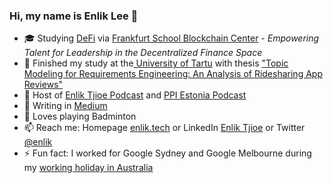 <!--
**enliktjioe/enliktjioe** is a ✨ _special_ ✨ repository because its `README.md` (this file) appears on your GitHub profile.


- 🔭 I’m currently working on ...
- 🌱 I’m currently learning ...
- 👯 I’m looking to collaborate on ...
- 🤔 I’m looking for help with ...
- 💬 Ask me about ...
- 📫 How to reach me: ...
- 😄 Pronouns: ...
- ⚡ Fun fact: ...
-->

### Hi, my name is Enlik Lee 👋

- 🎓 Studying [DeFi](https://web3-talents.io/defi-talents) via [Frankfurt School Blockchain Center](https://www.frankfurt-school.de/home/research/centres/blockchain) - _Empowering Talent for Leadership in the Decentralized Finance Space_
- 🌱 Finished my study at the[ University of Tartu](https://ut.ee/en) with thesis ["Topic Modeling for Requirements Engineering: An Analysis of Ridesharing App Reviews"](https://comserv.cs.ut.ee/ati_thesis/datasheet.php?id=75318&year=2022)
- 🔭 Host of [Enlik Tjioe Podcast](https://anchor.fm/enlik) and [PPI Estonia Podcast](https://anchor.fm/ppiestonia)
- 📖 Writing in [Medium](https://enliktjioe.medium.com/)
- 🏸 Loves playing Badminton
- 📫 Reach me: Homepage [enlik.tech](https://enlik.tech/) or LinkedIn [Enlik Tjioe](https://www.linkedin.com/in/enlik/) or Twitter [@enlik](https://twitter.com/enlik)
- ⚡ Fun fact: I worked for Google Sydney and Google Melbourne during my [working holiday in Australia](https://enliktjioe.wordpress.com/2017/05/26/my-google-story/)
